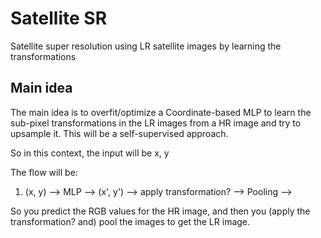 # Satellite SR
Satellite super resolution using LR satellite images by learning the transformations


## Main idea

The main idea is to overfit/optimize a Coordinate-based MLP to learn the sub-pixel transformations in the LR images from a HR image and try to upsample it. This will be a self-supervised approach.

So in this context, the input will be x, y

The flow will be:
1. (x, y) --> MLP --> (x', y') --> apply transformation? --> Pooling --> 

So you predict the RGB values for the HR image, and then you (apply the transformation? and) pool the images to get the LR image.

